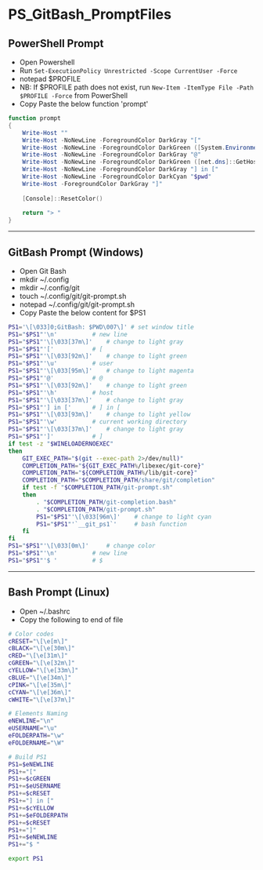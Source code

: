# PS_GitBash_PromptFiles

## PowerShell Prompt
* Open Powershell
* Run ```Set-ExecutionPolicy Unrestricted -Scope CurrentUser -Force```
* notepad $PROFILE
* NB: If $PROFILE path does not exist, run ```New-Item -ItemType File -Path $PROFILE -Force``` from PowerShell
* Copy Paste the below function 'prompt'

```powershell
function prompt
{
    Write-Host ""
    Write-Host -NoNewLine -ForegroundColor DarkGray "[" 
    Write-Host -NoNewLine -ForegroundColor DarkGreen ([System.Environment]::UserName) 
    Write-Host -NoNewLine -ForegroundColor DarkGray "@" 
    Write-Host -NoNewLine -ForegroundColor DarkGreen ([net.dns]::GetHostName())
    Write-Host -NoNewLine -ForegroundColor DarkGray "] in [" 
    Write-Host -NoNewLine -ForegroundColor DarkCyan "$pwd" 
    Write-Host -ForegroundColor DarkGray "]" 
    
    [Console]::ResetColor()
    
    return "> " 
}
```

---

## GitBash Prompt (Windows)
* Open Git Bash
* mkdir ~/.config
* mkdir ~/.config/git
* touch ~/.config/git/git-prompt.sh
* notepad ~/.config/git/git-prompt.sh
* Copy Paste the below content for $PS1

```bash
PS1='\[\033]0;GitBash: $PWD\007\]' # set window title
PS1="$PS1"'\n'			# new line
PS1="$PS1"'\[\033[37m\]'	# change to light gray
PS1="$PS1"'['			# [
PS1="$PS1"'\[\033[92m\]'	# change to light green
PS1="$PS1"'\u'			# user
PS1="$PS1"'\[\033[95m\]'	# change to light magenta
PS1="$PS1"'@'			# @
PS1="$PS1"'\[\033[92m\]'	# change to light green
PS1="$PS1"'\h'			# host
PS1="$PS1"'\[\033[37m\]'	# change to light gray
PS1="$PS1"'] in ['		# ] in [
PS1="$PS1"'\[\033[93m\]'	# change to light yellow
PS1="$PS1"'\w'			# current working directory
PS1="$PS1"'\[\033[37m\]'	# change to light gray
PS1="$PS1"']'			# ]
if test -z "$WINELOADERNOEXEC"
then
	GIT_EXEC_PATH="$(git --exec-path 2>/dev/null)"
	COMPLETION_PATH="${GIT_EXEC_PATH%/libexec/git-core}"
	COMPLETION_PATH="${COMPLETION_PATH%/lib/git-core}"
	COMPLETION_PATH="$COMPLETION_PATH/share/git/completion"
	if test -f "$COMPLETION_PATH/git-prompt.sh"
	then
		. "$COMPLETION_PATH/git-completion.bash"
		. "$COMPLETION_PATH/git-prompt.sh"
		PS1="$PS1"'\[\033[96m\]'	# change to light cyan
		PS1="$PS1"'`__git_ps1`'		# bash function
	fi
fi
PS1="$PS1"'\[\033[0m\]'		# change color
PS1="$PS1"'\n'			# new line
PS1="$PS1"'$ '  		# $
```

---

## Bash Prompt (Linux)
* Open ~/.bashrc
* Copy the following to end of file

```bash
# Color codes
cRESET="\[\e[m\]"
cBLACK="\[\e[30m\]"
cRED="\[\e[31m\]"
cGREEN="\[\e[32m\]"
cYELLOW="\[\e[33m\]"
cBLUE="\[\e[34m\]"
cPINK="\[\e[35m\]"
cCYAN="\[\e[36m\]"
cWHITE="\[\e[37m\]"

# Elements Naming
eNEWLINE="\n"
eUSERNAME="\u"
eFOLDERPATH="\w"
eFOLDERNAME="\W"

# Build PS1
PS1=$eNEWLINE
PS1+="["
PS1+=$cGREEN
PS1+=$eUSERNAME
PS1+=$cRESET
PS1+="] in ["
PS1+=$cYELLOW
PS1+=$eFOLDERPATH
PS1+=$cRESET
PS1+="]"
PS1+=$eNEWLINE
PS1+="$ "

export PS1
```

